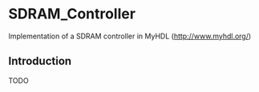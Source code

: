 # SDRAM_Controller
Implementation of a SDRAM controller in MyHDL (http://www.myhdl.org/)

## Introduction ##
TODO
